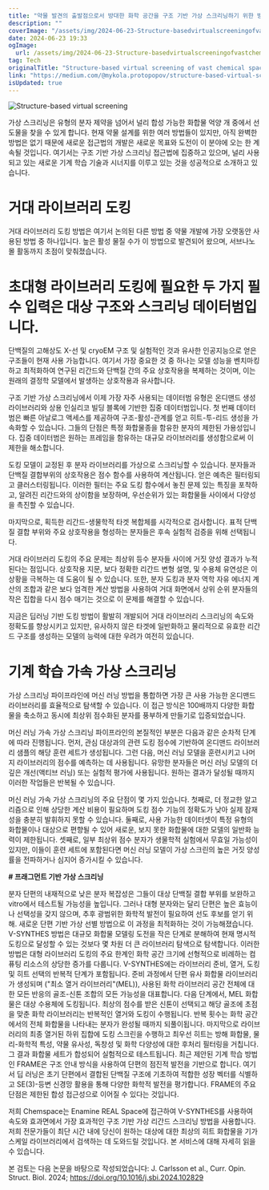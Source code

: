 ```yaml
---
title: "약물 발견의 출발점으로서 방대한 화학 공간을 구조 기반 가상 스크리닝하기 위한 방법"
description: ""
coverImage: "/assets/img/2024-06-23-Structure-basedvirtualscreeningofvastchemicalspaceasastartingpointfordrugdiscovery_0.png"
date: 2024-06-23 19:33
ogImage: 
  url: /assets/img/2024-06-23-Structure-basedvirtualscreeningofvastchemicalspaceasastartingpointfordrugdiscovery_0.png
tag: Tech
originalTitle: "Structure-based virtual screening of vast chemical space as a starting point for drug discovery"
link: "https://medium.com/@mykola.protopopov/structure-based-virtual-screening-of-vast-chemical-space-as-a-starting-point-for-drug-discovery-fc7daab2642b"
isUpdated: true
---
```







![Structure-based virtual screening](/assets/img/2024-06-23-Structure-basedvirtualscreeningofvastchemicalspaceasastartingpointfordrugdiscovery_0.png)

가상 스크리닝은 유형의 분자 제약을 넘어서 널리 합성 가능한 화합물 억양 개 중에서 선도물을 찾을 수 있게 합니다. 현재 약물 설계를 위한 여러 방법들이 있지만, 아직 완벽한 방법은 없기 때문에 새로운 접근법의 개발은 새로운 목표와 도전이 이 분야에 오는 한 계속될 것입니다.
여기서는 구조 기반 가상 스크리닝 접근법에 집중하고 있으며, 널리 사용되고 있는 새로운 기계 학습 기술과 시너지를 이루고 있는 것을 성공적으로 소개하고 있습니다.

# 거대 라이브러리 도킹

거대 라이브러리 도킹 방법은 여기서 논의된 다른 방법 중 약물 개발에 가장 오랫동안 사용된 방법 중 하나입니다. 높은 활성 물질 수가 이 방법으로 발견되어 왔으며, 서브나노 몰 활동까지 초점이 맞춰졌습니다.


<div class="content-ad"></div>

# 초대형 라이브러리 도킹에 필요한 두 가지 필수 입력은 대상 구조와 스크리닝 데이터범입니다.

단백질의 고해상도 X-선 및 cryoEM 구조 및 실험적인 것과 유사한 인공지능으로 얻은 구조들이 현재 사용 가능합니다. 여기서 가장 중요한 것 중 하나는 모델 성능을 벤치마킹하고 최적화하여 연구된 리간드와 단백질 간의 주요 상호작용을 복제하는 것이며, 이는 원래의 결정학 모델에서 발생하는 상호작용과 유사합니다.

구조 기반 가상 스크리닝에서 이제 가장 자주 사용되는 데이터범 유형은 온디맨드 생성 라이브러리와 상용 인실리코 빌딩 블록에 기반한 집중 데이터범입니다. 첫 번째 데이터범은 빠른 아날로그 액세스를 제공하여 구조-활성-관계를 얻고 히트-투-리드 생성을 가속화할 수 있습니다. 그들의 단점은 특정 화합물종을 함유한 분자의 제한된 가용성입니다. 집중 데이터범은 원하는 프레임을 함유하는 대규모 라이브러리를 생성함으로써 이 제한을 해소합니다.

도킹 모델이 교정된 후 분자 라이브러리를 가상으로 스크리닝할 수 있습니다. 분자들과 단백질 결합부위의 상호작용은 점수 함수를 사용하여 계산됩니다. 얻은 예측은 필터링되고 클러스터링됩니다. 이러한 필터는 주요 도킹 함수에서 놓친 문제 있는 특징을 포착하고, 알려진 리간드와의 상이함을 보장하며, 우선순위가 있는 화합물들 사이에서 다양성을 촉진할 수 있습니다.

<div class="content-ad"></div>

마지막으로, 획득한 리간드-생물학적 타겟 복합체를 시각적으로 검사합니다. 표적 단백질 결합 부위와 주요 상호작용을 형성하는 분자들은 후속 실험적 검증을 위해 선택됩니다.

거대 라이브러리 도킹의 주요 문제는 최상위 등수 분자들 사이에 거짓 양성 결과가 누적된다는 점입니다. 상호작용 지문, 보다 정확한 리간드 변형 설명, 및 수용체 유연성은 이 상황을 극복하는 데 도움이 될 수 있습니다. 또한, 분자 도킹과 분자 역학 자유 에너지 계산의 조합과 같은 보다 엄격한 계산 방법을 사용하여 거대 화면에서 상위 순위 분자들의 작은 집합을 다시 점수 매기는 것으로 이 문제를 해결할 수 있습니다.

지금은 딥러닝 기반 도킹 방법이 활발히 개발되어 거대 라이브러리 스크리닝의 속도와 정확도를 향상시키고 있지만, 유사하지 않은 타겟에 일반화하고 물리적으로 유효한 리간드 구조를 생성하는 모델의 능력에 대한 우려가 여전히 있습니다.

# 기계 학습 가속 가상 스크리닝

<div class="content-ad"></div>

가상 스크리닝 파이프라인에 머신 러닝 방법을 통합하면 가장 큰 사용 가능한 온디맨드 라이브러리를 효율적으로 탐색할 수 있습니다. 이 접근 방식은 100배까지 다양한 화합물을 축소하고 동시에 최상위 점수화된 분자를 풍부하게 만들기로 입증되었습니다.

머신 러닝 가속 가상 스크리닝 파이프라인의 본질적인 부분은 다음과 같은 순차적 단계에 따라 진행됩니다. 먼저, 관심 대상과의 관련 도킹 점수에 기반하여 온디맨드 라이브러리 샘플의 해당 훈련 세트가 생성됩니다. 그런 다음, 머신 러닝 모델을 훈련시키고 나머지 라이브러리의 점수를 예측하는 데 사용됩니다. 유망한 분자들은 머신 러닝 모델의 더 깊은 개선(액티브 러닝) 또는 실험적 평가에 사용됩니다. 원하는 결과가 달성될 때까지 이러한 작업들은 반복될 수 있습니다.

머신 러닝 가속 가상 스크리닝의 주요 단점이 몇 가지 있습니다. 첫째로, 더 정교한 알고리즘으로 인해 상당한 계산 비용이 필요하며 도킹 점수 기능의 정확도가 낮아 실제 잠재성을 충분히 발휘하지 못할 수 있습니다. 둘째로, 사용 가능한 데이터셋이 특정 유형의 화합물이나 대상으로 편향될 수 있어 새로운, 보지 못한 화합물에 대한 모델의 일반화 능력이 제한됩니다. 셋째로, 일부 최상위 점수 분자가 생물학적 실험에서 무효일 가능성이 있지만, 이들이 훈련 세트에 포함된다면 머신 러닝 모델이 가상 스크린의 높은 거짓 양성률을 전파하거나 심지어 증가시킬 수 있습니다.

**# 프래그먼트 기반 가상 스크리닝**

<div class="content-ad"></div>

분자 단편의 내재적으로 낮은 분자 복잡성은 그들이 대상 단백질 결합 부위를 보완하고 vitro에서 테스트될 가능성을 높입니다. 그러나 대형 분자와는 달리 단편은 높은 효능이나 선택성을 갖지 않으며, 추후 광범위한 화학적 발전이 필요하여 선도 후보를 얻기 위해. 새로운 단편 기반 가상 선별 방법으로 이 과정을 최적화하는 것이 가능해졌습니다.
V-SYNTHES 방법은 대규모 화합물 모델링 도전을 작은 단계로 분해하여 현재 명시적 도킹으로 달성할 수 있는 것보다 몇 차원 더 큰 라이브러리 탐색으로 탐색합니다. 이러한 방법은 대형 라이브러리 도킹의 주요 한계인 화학 공간 크기에 선형적으로 비례하는 컴퓨팅 리소스의 상당한 증가를 다룹니다.
V-SYNTHES에는 라이브러리 준비, 열거, 도킹 및 히트 선택의 반복적 단계가 포함됩니다. 준비 과정에서 단편 유사 화합물 라이브러리가 생성되며 ("최소 열거 라이브러리"(MEL)), 사용된 화학 라이브러리 공간 전체에 대한 모든 반응의 골조-신톤 조합의 모든 가능성을 대표합니다. 다음 단계에서, MEL 화합물은 대상 수용체에 도킹됩니다. 최상의 점수를 받은 신톤이 선택되고 해당 골조에 초점을 맞춘 화학 라이브러리는 반복적인 열거와 도킹이 수행됩니다. 반복 횟수는 화학 공간에서의 전체 화합물을 나타내는 분자가 완성될 때까지 되풀이됩니다. 마지막으로 라이브러리의 최종 열거된 하위 집합에 도킹 스크린을 수행하고 최우선 히트는 방해 화합물, 물리-화학적 특성, 약물 유사성, 독창성 및 화학 다양성에 대한 후처리 필터링을 거칩니다. 그 결과 화합물 세트가 합성되어 실험적으로 테스트됩니다.
최근 제안된 기계 학습 방법인 FRAME은 구조 안내 방식을 사용하여 단편의 점진적 발전을 기반으로 합니다. 여기서 딥 러닝은 초기 단편에서 결합된 단백질 구조에 기초하여 적합한 성장 벡터를 식별하고 SE(3)-등변 신경망 활용을 통해 다양한 화학적 발전을 평가합니다. FRAME의 주요 단점은 제한된 합성 접근성으로 이어질 수 있다는 것입니다.

저희 Chemspace는 Enamine REAL Space에 접근하여 V-SYNTHES를 사용하여 속도와 효과면에서 가장 효과적인 구조 기반 가상 리간드 스크리닝 방법을 사용합니다. 저희 전문가들이 최단 시간 내에 당신이 원하는 대상에 대한 최상의 히트 화합물을 기가 스케일 라이브러리에서 검색하는 데 도와드릴 것입니다. 본 서비스에 대해 자세히 읽을 수 있습니다.

본 검토는 다음 논문을 바탕으로 작성되었습니다: J. Carlsson et al., Curr. Opin. Struct. Biol. 2024; https://doi.org/10.1016/j.sbi.2024.102829
